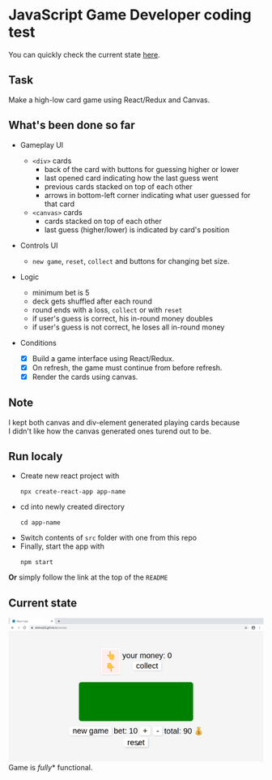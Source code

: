 # JavaScript Game Developer coding test
You can quickly check the current state [here](https://aleksej10.github.io/canvas/).  

## Task
Make a high-low card game using React/Redux and Canvas.  

## What's been done so far
* Gameplay UI
  - `<div>` cards
    * back of the card with buttons for guessing higher or lower 
    * last opened card indicating how the last guess went
    * previous cards stacked on top of each other
    * arrows in bottom-left corner indicating what user guessed for that card
  - `<canvas>` cards
    * cards stacked on top of each other
    * last guess (higher/lower) is indicated by card's position
* Controls UI
  - `new game`, `reset`, `collect` and buttons for changing bet size.
* Logic
  - minimum bet is 5
  - deck gets shuffled after each round
  - round ends with a loss, `collect` or with `reset`
  - if user's guess is correct, his in-round money doubles
  - if user's guess is not correct, he loses all in-round money

* Conditions 
  - [x] Build a game interface using React/Redux. 
  - [x] On refresh, the game must continue from before refresh.
  - [x] Render the cards using canvas.

## Note
I kept both canvas and div-element generated playing cards because   
I didn't like how the canvas generated ones turend out to be.

## Run localy
* Create new react project with 
  ```
  npx create-react-app app-name
  ```
* cd into newly created directory
  ```
  cd app-name
  ```
* Switch contents of `src` folder with one from this repo
* Finally, start the app with 
  ```
  npm start
  ```

**Or** simply follow the link at the top of the `README`

## Current state
![demo](https://github.com/Aleksej10/canvas/blob/master/demo.gif)  
Game is *fully** functional.  


